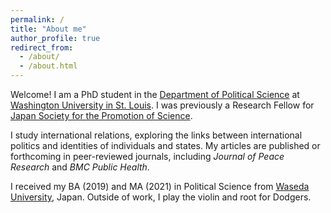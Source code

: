 ```yaml
---
permalink: /
title: "About me"
author_profile: true
redirect_from: 
  - /about/
  - /about.html
---
```



Welcome! I am a PhD student in the [Department of Political Science](https://polisci.wustl.edu/) at [Washington University in St. Louis](https://wustl.edu/). I was previously a Research Fellow for [Japan Society for the Promotion of Science](https://www.jsps.go.jp/english/e-pd/index.html).

I study international relations, exploring the links between international politics and identities of individuals and states. My articles are published or forthcoming in peer-reviewed journals, including *Journal of Peace Research* and *BMC Public Health*.

I received my BA (2019) and MA (2021) in Political Science from [Waseda University](https://www.waseda.jp/top/en/), Japan. Outside of work, I play the violin and root for Dodgers.
